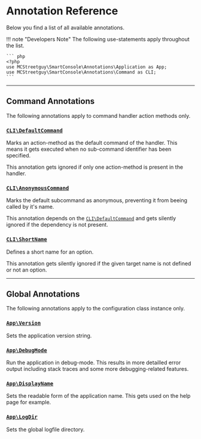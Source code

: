 <h1>Annotation Reference</h1>

Below you find a list of all available annotations.

!!! note "Developers Note"
    The following use-statements apply throughout the list.

    ``` php
    <?php
    use MCStreetguy\SmartConsole\Annotations\Application as App;
    use MCStreetguy\SmartConsole\Annotations\Command as CLI;
    ```

---------------------------

## Command Annotations

The following annotations apply to command handler action methods only.

### [`CLI\DefaultCommand`](https://github.com/MCStreetguy/SmartConsole/blob/master/Classes/Annotations/Command/DefaultCommand.php)

Marks an action-method as the default command of the handler.
This means it gets executed when no sub-command identifier has been specified.

This annotation gets ignored if only one action-method is present in the handler.

### [`CLI\AnonymousCommand`](https://github.com/MCStreetguy/SmartConsole/blob/master/Classes/Annotations/Command/AnonymousCommand.php)

Marks the default subcommand as anonymous, preventing it from beeing called by it's name.

This annotation depends on the [`CLI\DefaultCommand`](#clidefaultcommand) and gets silently ignored if the dependency is not present.

### [`CLI\ShortName`](https://github.com/MCStreetguy/SmartConsole/blob/master/Classes/Annotations/Command/ShortName.php)

Defines a short name for an option.

This annotation gets silently ignored if the given target name is not defined or not an option.

---------------------------

## Global Annotations

The following annotations apply to the configuration class instance only.

### [`App\Version`](https://github.com/MCStreetguy/SmartConsole/blob/master/Classes/Annotations/Application/Version.php)

Sets the application version string.

### [`App\DebugMode`](https://github.com/MCStreetguy/SmartConsole/blob/master/Classes/Annotations/Application/DebugMode.php)

Run the application in debug-mode.
This results in more detailled error output including stack traces and some more debugging-related features.

### [`App\DisplayName`](https://github.com/MCStreetguy/SmartConsole/blob/master/Classes/Annotations/Application/DisplayName.php)

Sets the readable form of the application name.
This gets used on the help page for example.

### [`App\LogDir`](https://github.com/MCStreetguy/SmartConsole/blob/master/Classes/Annotations/Application/LogDir.php)

Sets the global logfile directory.